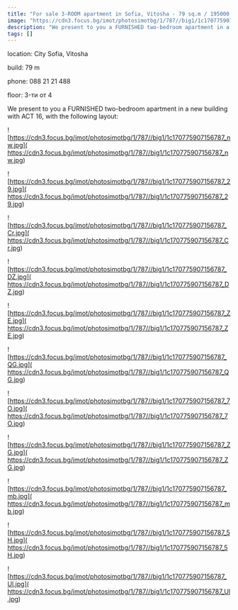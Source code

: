 ```yaml
---
title: "For sale 3-ROOM apartment in Sofia, Vitosha - 79 sq.m / 195000 EUR :: imot.bg Ad"
image: "https://cdn3.focus.bg/imot/photosimotbg/1/787//big1/1c170775907156787_Y5.jpg"
description: "We present to you a FURNISHED two-bedroom apartment in a new building with ACT 16, with the following layout:"
tags: []
---
```


location: City Sofia, Vitosha

build: 79 m

phone: 088 21 21 488

floor: 3-ти от 4

We present to you a FURNISHED two-bedroom apartment in a new building with ACT 16, with the following layout:


![https://cdn3.focus.bg/imot/photosimotbg/1/787//big1/1c170775907156787_nw.jpg]( https://cdn3.focus.bg/imot/photosimotbg/1/787//big1/1c170775907156787_nw.jpg)


![https://cdn3.focus.bg/imot/photosimotbg/1/787//big1/1c170775907156787_29.jpg]( https://cdn3.focus.bg/imot/photosimotbg/1/787//big1/1c170775907156787_29.jpg)


![https://cdn3.focus.bg/imot/photosimotbg/1/787//big1/1c170775907156787_Cr.jpg]( https://cdn3.focus.bg/imot/photosimotbg/1/787//big1/1c170775907156787_Cr.jpg)


![https://cdn3.focus.bg/imot/photosimotbg/1/787//big1/1c170775907156787_DZ.jpg]( https://cdn3.focus.bg/imot/photosimotbg/1/787//big1/1c170775907156787_DZ.jpg)


![https://cdn3.focus.bg/imot/photosimotbg/1/787//big1/1c170775907156787_ZE.jpg]( https://cdn3.focus.bg/imot/photosimotbg/1/787//big1/1c170775907156787_ZE.jpg)


![https://cdn3.focus.bg/imot/photosimotbg/1/787//big1/1c170775907156787_QG.jpg]( https://cdn3.focus.bg/imot/photosimotbg/1/787//big1/1c170775907156787_QG.jpg)


![https://cdn3.focus.bg/imot/photosimotbg/1/787//big1/1c170775907156787_7O.jpg]( https://cdn3.focus.bg/imot/photosimotbg/1/787//big1/1c170775907156787_7O.jpg)


![https://cdn3.focus.bg/imot/photosimotbg/1/787//big1/1c170775907156787_ZG.jpg]( https://cdn3.focus.bg/imot/photosimotbg/1/787//big1/1c170775907156787_ZG.jpg)


![https://cdn3.focus.bg/imot/photosimotbg/1/787//big1/1c170775907156787_mb.jpg]( https://cdn3.focus.bg/imot/photosimotbg/1/787//big1/1c170775907156787_mb.jpg)


![https://cdn3.focus.bg/imot/photosimotbg/1/787//big1/1c170775907156787_5H.jpg]( https://cdn3.focus.bg/imot/photosimotbg/1/787//big1/1c170775907156787_5H.jpg)


![https://cdn3.focus.bg/imot/photosimotbg/1/787//big1/1c170775907156787_Ul.jpg]( https://cdn3.focus.bg/imot/photosimotbg/1/787//big1/1c170775907156787_Ul.jpg)


